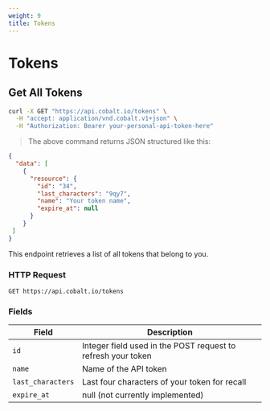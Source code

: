 ```yaml
---
weight: 9
title: Tokens
---
```


# Tokens

## Get All Tokens

```sh
curl -X GET "https://api.cobalt.io/tokens" \
  -H "accept: application/vnd.cobalt.v1+json" \
  -H "Authorization: Bearer your-personal-api-token-here"
```

> The above command returns JSON structured like this:

```json
{
  "data": [
    {
      "resource": {
        "id": "34",
        "last_characters": "9qy7",
        "name": "Your token name",
        "expire_at": null
      }
    }
 ]
}
```

This endpoint retrieves a list of all tokens that belong to you.

### HTTP Request

`GET https://api.cobalt.io/tokens`

### Fields

| Field             | Description                                                  |
|-------------------|--------------------------------------------------------------|
| `id`              | Integer field used in the POST request to refresh your token |
| `name`            | Name of the API token                                        |
| `last_characters` | Last four characters of your token for recall                |
| `expire_at`       | null (not currently implemented)                             |
